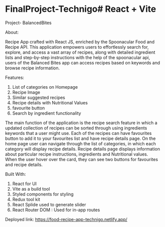 # FinalProject-Technigo# React + Vite

Project- BalancedBites

About:

Recipe App crafted with React JS, enriched by the Spoonacular Food and Recipe API. This application empowers users to effortlessly search for, explore, and access a vast array of recipes, along with detailed ingredient lists and step-by-step instructions with the help of the spoonacular api, users of the Balanced Bites app can access recipes based on keywords and browse recipe information.

Features:

1. List of categories on Homepage
2. Recipe Image
3. Similar suggested recipes
4. Recipe details with Nutritional Values
5. favourite button
6. Search by ingredient functionality

The main function of the application is the recipe search feature in which a updated collection of recipes can be sorted through using ingredients keywords that a user might use. Each of the recipes can have favourites button to add it to your favourites list and have recipe details page. On the home page user can navigate through the list of categories, in which each category will display recipe details. Recipe details page displays information about particular recipe instructions, ingredients and Nutritional values. When the user hover over the card, they can see two buttons for favourites and recipe details.

Built With:

1. React for UI
2. Vite as a build tool
3. Styled components for styling
4. Redux tool kit
5. React Splide used to generate slider
6. React Router DOM : Used for in-app routes

Deployed link:
https://food-recipe-app-technigo.netlify.app/
